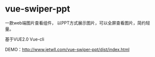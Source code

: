 # vue-swiper-ppt

一款web端图片查看组件， 以PPT方式展示图片，可以全屏查看图片，简约轻量。

基于VUE2.0 Vue-cli

DEMO：http://www.jetwll.com/vue-swiper-ppt/dist/index.html
